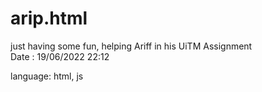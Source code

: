 # arip.html

just having some fun, helping Ariff in his UiTM Assignment  
Date : 19/06/2022 22:12

language: html, js